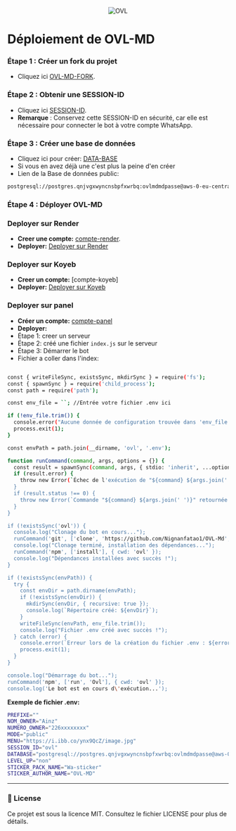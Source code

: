 <p align="center"> 
    <img alt="OVL" src="https://files.catbox.moe/k1gddi.jpg">
</p>   

# Déploiement de OVL-MD

### Étape 1 : Créer un fork du projet
- Cliquez ici [OVL-MD-FORK](https://github.com/Nignanfatao/OVL-Md/fork).

### Étape 2 : Obtenir une SESSION-ID
- Cliquez ici [SESSION-ID](https://quickest-elise-ainz-oest-org-53269c8e.koyeb.app/).
- **Remarque** : Conservez cette SESSION-ID en sécurité, car elle est nécessaire pour connecter le bot à votre compte WhatsApp.

### Étape 3 : Créer une base de données
- Cliquez ici pour créer: [DATA-BASE](https://supabase.com)
- Si vous en avez déjà une c'est plus la peine d'en créer
- Lien de la Base de données public:
```sh
postgresql://postgres.qnjvgxwyncnsbpfxwrbq:ovlmdmdpasse@aws-0-eu-central-1.pooler.supabase.com:6543/postgres
```

### Étape 4 : Déployer OVL-MD

### Deployer sur Render
- **Creer une compte:** [compte-render](https://dashboard.render.com/register).
- **Deployer:** [Deployer sur Render](https://dashboard.render.com/web/new)

### Deployer sur Koyeb
- **Creer un compte:** [compte-koyeb]
- **Deployer:** [Deployer sur Koyeb](https://app.koyeb.com/deploy?name=ovl-md&repository=nignanfatao1%2FOVL-Md&branch=main&builder=dockerfile&instance_type=free&env%5BDATABASE%5D=postgresql%3A%2F%2Fpostgres.qnjvgxwyncnsbpfxwrbq%3Aovlmdmdpasse%40aws-0-eu-central-1.pooler.supabase.com%3A6543%2Fpostgres&env%5BLEVEL_UP%5D=non&env%5BMENU%5D=https%3A%2F%2Fi.ibb.co%2Fynx9QcZ%2Fimage.jpg&env%5BMODE%5D=public&env%5BNOM_OWNER%5D=Ainz&env%5BNUMERO_OWNER%5D=226xxxxxxxx&env%5BPREFIXE%5D=%F0%9F%97%BF&env%5BSESSION_ID%5D=Ovl-MD_qLA7XFLP_SESSION-ID&env%5BSTICKER_AUTHOR_NAME%5D=OVL-MD&env%5BSTICKER_PACK_NAME%5D=Wa-sticker)
 
### Deployer sur panel
- **Créer un compte:** [compte-panel](https://bot-hosting.net) 
- **Deployer:**
- Étape 1: creer un serveur
- Étape 2: créé une fichier ```index.js``` sur le serveur
- Étape 3: Démarrer le bot
- Fichier a coller dans l'index:
```sh

const { writeFileSync, existsSync, mkdirSync } = require('fs');
const { spawnSync } = require('child_process');
const path = require('path');

const env_file = ``; //Entrée votre fichier .env ici

if (!env_file.trim()) {
  console.error("Aucune donnée de configuration trouvée dans 'env_file'. Veuillez remplir vos informations dans le code.");
  process.exit(1);
}

const envPath = path.join(__dirname, 'ovl', '.env');

function runCommand(command, args, options = {}) {
  const result = spawnSync(command, args, { stdio: 'inherit', ...options });
  if (result.error) {
    throw new Error(`Échec de l'exécution de "${command} ${args.join(' ')}" : ${result.error.message}`);
  }
  if (result.status !== 0) {
    throw new Error(`Commande "${command} ${args.join(' ')}" retournée avec le code ${result.status}`);
  }
}

if (!existsSync('ovl')) {
  console.log("Clonage du bot en cours...");
  runCommand('git', ['clone', 'https://github.com/Nignanfatao1/OVL-Md', 'ovl']);
  console.log("Clonage terminé, installation des dépendances...");
  runCommand('npm', ['install'], { cwd: 'ovl' });
  console.log("Dépendances installées avec succès !");
}

if (!existsSync(envPath)) {
  try {
    const envDir = path.dirname(envPath);
    if (!existsSync(envDir)) {
      mkdirSync(envDir, { recursive: true });
      console.log(`Répertoire créé: ${envDir}`);
    }
    writeFileSync(envPath, env_file.trim());
    console.log("Fichier .env créé avec succès !");
  } catch (error) {
    console.error(`Erreur lors de la création du fichier .env : ${error.message}`);
    process.exit(1);
  }
}

console.log("Démarrage du bot...");
runCommand('npm', ['run', 'Ovl'], { cwd: 'ovl' });
console.log('Le bot est en cours d\'exécution...');

```
 **Exemple de fichier .env:**
 ```sh
PREFIXE=""
NOM_OWNER="Ainz"
NUMERO_OWNER="226xxxxxxxx"
MODE="public"
MENU="https://i.ibb.co/ynx9QcZ/image.jpg"
SESSION_ID="ovl"
DATABASE="postgresql://postgres.qnjvgxwyncnsbpfxwrbq:ovlmdmdpasse@aws-0-eu-central-1.pooler.supabase.com:6543/postgres"
LEVEL_UP="non"
STICKER_PACK_NAME="Wa-sticker"
STICKER_AUTHOR_NAME="OVL-MD"
```
---

### 📄 License

Ce projet est sous la licence MIT. Consultez le fichier LICENSE pour plus de détails.
